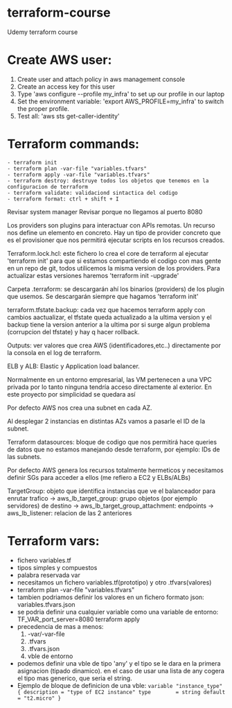 # terraform-course
Udemy terraform course

# Create AWS user:
 1. Create user and attach policy in aws management console
 2. Create an access key for this user
 3. Type 'aws configure --profile my_infra' to set up our profile in our laptop
 4. Set the environment variable: 'export AWS_PROFILE=my_infra' to switch the proper profile.
 5. Test all: 'aws sts get-caller-identity'

# Terraform commands:
    - terraform init
    - terraform plan -var-file "variables.tfvars"
    - terraform apply -var-file "variables.tfvars"
    - terraform destroy: destruye todos los objetos que tenemos en la configuracion de terraform
    - terraform validate: validaciond sintactica del codigo
    - terraform format: ctrl + shift + I


Revisar system manager
Revisar porque no llegamos al puerto 8080

Los providers son plugins para interactuar con APIs remotas.
Un recurso nos define un elemento en concreto.
Hay un tipo de provider concreto que es el provisioner que nos permitirá ejecutar scripts en los recursos creados.

Terraform.lock.hcl: este fichero lo crea el core de terraform al ejecutar 'terraform init' para que si estamos compartiendo el codigo con mas gente en un repo de git, todos utilicemos la misma version de los providers. Para actualizar estas versiones haremos 'terraform init -upgrade'

Carpeta .terraform: se descargarán ahí los binarios (providers) de los plugin que usemos. Se descargarán siempre que hagamos 'terraform init'

terraform.tfstate.backup: cada vez que hacemos terraform apply con cambios aactualizar, el tfstate queda actualizado a la ultima version y el backup tiene la version anterior a la ultima por si surge algun problema (corrupcion del tfstate) y hay q hacer rollback.

Outputs: ver valores que crea AWS (identificadores,etc..) directamente por la consola en el log de terraform.

ELB y ALB: Elastic y Application load balancer.

Normalmente en un entorno empresarial, las VM pertenecen a una VPC privada por lo tanto ninguna tendría acceso directamente al exterior. En este proyecto por simplicidad se quedara así

Por defecto AWS nos crea una subnet en cada AZ.

Al desplegar 2 instancias en distintas AZs vamos a pasarle el ID de la subnet.

Terraform datasources: bloque de codigo que nos permitirá hace queries de datos que no estamos manejando desde terraform, por ejemplo: IDs de las subnets.

Por defecto AWS genera los recursos totalmente hermeticos y necesitamos definir SGs para acceder a ellos (me refiero a EC2 y ELBs/ALBs)

TargetGroup: objeto que identifica instancias que ve el balanceador para enrutar trafico
  -> aws_lb_target_group: grupo objetos (por ejemplo servidores) de destino
  -> aws_lb_target_group_attachment: endpoints
  -> aws_lb_listener: relacion de las 2 anteriores

# Terraform vars:
  - fichero variables.tf
  - tipos simples y compuestos
  - palabra reservada var
  - necesitamos un fichero variables.tf(prototipo) y otro .tfvars(valores)
  - terraform plan -var-file "variables.tfvars"
  - tambien podriamos definir los valores en un fichero formato json: variables.tfvars.json
  - se podria definir una cualquier variable como una variable de entorno: TF_VAR_port_server=8080 terraform apply
  - precedencia de mas a menos:
      1. -var/-var-file
      2. .tfvars
      3. .tfvars.json
      3. vble de entorno
  - podemos definir una vble de tipo 'any' y el tipo se le dara en la primera asignacion (tipado dinamico).
    en el caso de usar una lista de any cogera el tipo mas generico, que seria el string.
  - Ejemplo de bloque de definicion de una vble:
`
variable "instance_type" {
  description = "type of EC2 instance"
  type        = string
  default     = "t2.micro"
}
`
  